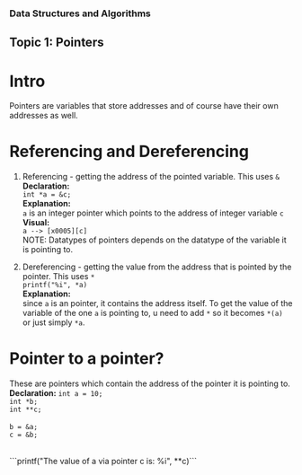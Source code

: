 ### Data Structures and Algorithms

## Topic 1: Pointers
# Intro 
Pointers are variables that store addresses and of course have their own addresses as well. 

# Referencing and Dereferencing
1. Referencing -  getting the address of the pointed variable. This uses ```&```  <br>
**Declaration:** <br> 
``` int *a = &c; ``` <br>
**Explanation:** <br>
```a``` is an integer pointer which points to the address of integer variable ```c```  <br>
**Visual:** <br>
```a --> [x0005][c] ``` <br>
NOTE: Datatypes of pointers depends on the datatype of the variable it is pointing to.  <br>

2. Dereferencing - getting the value from the address that is pointed by the pointer. This uses ```*``` <br>
``` printf("%i", *a) ``` <br>
**Explanation:** <br>
since ```a``` is an pointer, it contains the address itself. To get the value of the variable of the one ```a``` is pointing to, u need to add ```*``` so it becomes ```*(a)``` or just simply ```*a```. <br>

# Pointer to a pointer?
These are pointers which contain the address of the pointer it is pointing to. <br>
**Declaration:**
``` int a = 10; ``` <br>
``` int *b; ``` <br>
``` int **c; ``` <br>	
``` b = &a; ```<br>
``` c = &b; ``` <br>

<br>
```printf("The value of a via pointer c is: %i", **c)```





